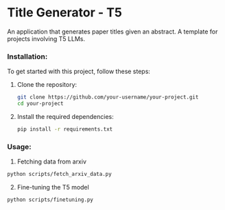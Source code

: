 # Title Generator - T5 
An application that generates paper titles given an abstract. A template for projects involving T5 LLMs. 

### Installation:

To get started with this project, follow these steps:

1. Clone the repository:

   ```bash
   git clone https://github.com/your-username/your-project.git
   cd your-project
   ```

2. Install the required dependencies:

   ```bash
   pip install -r requirements.txt
   ```

### Usage:

1. Fetching data from arxiv
```bash
python scripts/fetch_arxiv_data.py
```

2. Fine-tuning the T5 model
```bash
python scripts/finetuning.py
```


